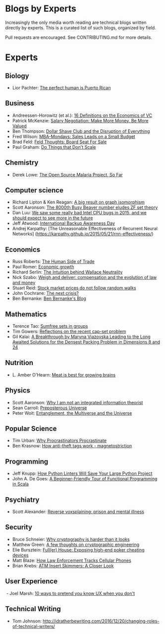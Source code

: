 # Blogs by Experts

Increasingly the only media worth reading are technical blogs written directly
by experts. This is a curated list of such blogs, organized by field.

Pull requests are encouraged. See CONTRIBUTING.md for more details.

# Experts

## Biology

 - Lior Pachter: [The perfect human is Puerto Rican](https://liorpachter.wordpress.com/2014/12/02/the-perfect-human-is-puerto-rican/)

## Business

 - Andreessen-Horowitz (et al.): [16 Definitions on the Economics of VC](http://a16z.com/2016/09/11/vc-economics/)
 - Patrick McKenzie: [Salary Negotiation: Make More Money, Be More Valued](http://www.kalzumeus.com/2012/01/23/salary-negotiation/)
 - Ben Thompson: [Dollar Shave Club and the Disruption of Everything](https://stratechery.com/2016/dollar-shave-club-and-the-disruption-of-everything/)
 - Fred Wilson: [MBA-Mondays: Sales Leads on a Small Budget](http://avc.com/2013/06/mba-mondays-sales-leads-on-a-small-budget/)
 - Brad Feld: [Feld Thoughts: Board Seat For Sale](http://www.feld.com/archives/2016/12/board-seat-sale.html)
 - Paul Graham: [Do Things that Don't Scale](http://paulgraham.com/ds.html)

## Chemistry

 - Derek Lowe: [The Open Source Malaria Project, So Far](http://blogs.sciencemag.org/pipeline/archives/2016/09/16/the-open-source-malaria-project-so-far)

## Computer science

 - Richard Lipton & Ken Reagan: [A big result on graph isomorphism](https://rjlipton.wordpress.com/2015/11/04/a-big-result-on-graph-isomorphism/)
 - Scott Aaronson: [The 8000th Busy Beaver number eludes ZF set theory](http://www.scottaaronson.com/blog/?p=2725)
 - Dan Luu: [We saw some really bad Intel CPU bugs in 2015, and we should expect to see more in the future](http://danluu.com/cpu-bugs/)
 - Jeff Atwood: [International Backup Awareness Day](https://blog.codinghorror.com/international-backup-awareness-day/)
 - Andrej Karpathy: [The Unreasonable Effectiveness of Recurrent Neural Networks] (https://karpathy.github.io/2015/05/21/rnn-effectiveness/)

## Economics

 - Russ Roberts: [The Human Side of Trade](http://russroberts.info/human-side-trade/)
 - Paul Romer: [Economic growth](https://paulromer.net/economic-growth-2/)
 - Richard Serlin: [The Intuition behind Wallace Neutrality](http://richardhserlin.blogspot.com/2015/07/the-intuition-behind-wallace-neutrality.html)
 - Nick Szabo: [Weigh and deliver: compensation and the evolution of law and money](https://unenumerated.blogspot.com/2016/12/weigh-and-deliver-compensation-and.html)
 - Stuart Reid: [Stock market prices do not follow random walks](http://www.turingfinance.com/stock-market-prices-do-not-follow-random-walks/)
 - John Cochrane: [The next crisis?](http://johnhcochrane.blogspot.com/2016/12/the-next-crisis.html)
 - Ben Bernanke: [Ben Bernanke's Blog](https://www.brookings.edu/blog/ben-bernanke/2016/10/19/are-americans-better-off-than-they-were-a-decade-or-two-ago/)

## Mathematics

 - Terence Tao: [Sumfree sets in groups](https://terrytao.wordpress.com/2016/03/11/sumfree-sets-in-groups/)
 - Tim Gowers: [Reflections on the recent cap-set problem](https://gowers.wordpress.com/2016/05/19/reflections-on-the-recent-solution-of-the-cap-set-problem-i/)
 - Gil Kalai: [A Breakthrough by Maryna Viazovska Leading to the Long Awaited Solutions for the Densest Packing Problem in Dimensions 8 and 24](https://gilkalai.wordpress.com/2016/03/23/a-breakthrough-by-maryna-viazovska-lead-to-the-long-awaited-solutions-for-the-densest-packing-problem-in-dimensions-8-and-24/)

## Nutrition

 - L. Amber O'Hearn: [Meat is best for growing brains](http://www.ketotic.org/2015/03/meat-is-best-for-growing-brains.html)

## Physics

 - Scott Aaronson: [Why I am not an integrated information theorist](http://www.scottaaronson.com/blog/?p=1799)
 - Sean Carroll: [Preposterous Universe](https://www.preposterousuniverse.com/blog/)
 - Peter Woit: [Entanglement, the Multiverse and the Universe](http://www.math.columbia.edu/~woit/wordpress/?p=8918)

## Popular Science
 - Tim Urban: [Why Procrastinators Procrastinate](http://waitbutwhy.com/2013/10/why-procrastinators-procrastinate.html)
 - Ben Krasnow: [How anti-theft tags work - magnetostriction](http://benkrasnow.blogspot.com/2015/11/how-anti-theft-tags-work.html)

## Programming

 - Jeff Knupp: [How Python Linters Will Save Your Large Python Project](https://jeffknupp.com/blog/2016/12/09/how-python-linters-will-save-your-large-python-project/)
 - John A. De Goes: [A Beginner-Friendly Tour of Functional Programming in Scala](http://degoes.net/articles/easy-monads)

## Psychiatry

 - Scott Alexander: [Reverse voxsplaining: prison and mental illness](http://slatestarcodex.com/2016/03/07/reverse-voxsplaining-prison-and-mental-illness/)

## Security

 - Bruce Schneier: [Why cryptography is harder than it looks](https://www.schneier.com/essays/archives/1997/01/why_cryptography_is.html)
 - Matthew Green: [A few thoughts on cryptographic engineering](http://blog.cryptographyengineering.com/2014/04/attack-of-week-openssl-heartbleed.html)
 - Elie Bursztein: [Full(er) House: Exposing high-end poker cheating devices](https://www.elie.net/blog/security/fuller-house-exposing-high-end-poker-cheating-devices)
 - Matt Blaze: [How Law Enforcement Tracks Cellular Phones](http://www.crypto.com/blog/celltapping)
 - Brian Krebs: [ATM Insert Skimmers: A Closer Look](https://krebsonsecurity.com/2016/11/atm-insert-skimmers-a-closer-look/)

## User Experience

  - Joel Marsh: [10 ways to pretend you know UX when you don't](http://thehipperelement.com/post/66097606120/10-ways-to-pretend-you-know-ux-when-you-dont)

## Technical Writing
 - Tom Johnson: http://idratherbewriting.com/2016/12/20/changing-roles-of-technical-writers/

